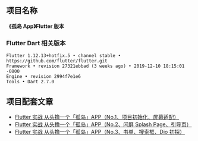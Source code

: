 ## 项目名称

**《孤岛 App》Flutter 版本**

### Flutter Dart 相关版本

```
Flutter 1.12.13+hotfix.5 • channel stable • https://github.com/flutter/flutter.git
Framework • revision 27321ebbad (3 weeks ago) • 2019-12-10 18:15:01 -0800
Engine • revision 2994f7e1e6
Tools • Dart 2.7.0
```

## 项目配套文章

- [Flutter 实战 从头撸一个「孤岛」APP（No.1、项目初始化、屏幕适配）](https://juejin.im/post/5dd0142be51d453fc01e8a25)
- [Flutter 实战 从头撸一个「孤岛」APP（No.2、闪屏 Splash Page、引导页）](https://juejin.im/post/5dd97d3fe51d45234f582cbe)
- [Flutter 实战 从头撸一个「孤岛」APP（No.3、书单、搜索框、Dio 初探）](https://juejin.im/post/5de2b7aa5188256e913c991d)
